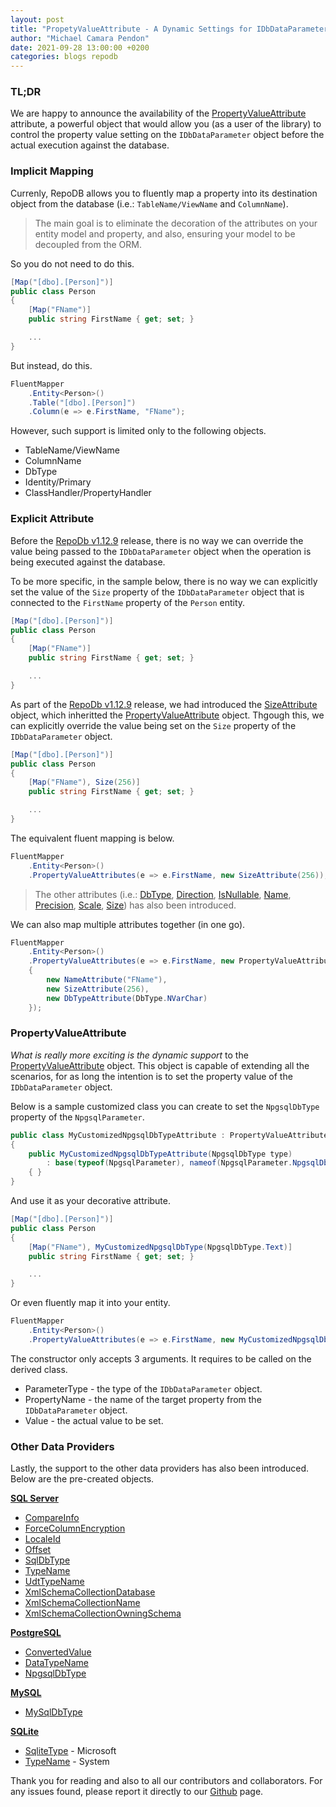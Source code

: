 ```yaml
---
layout: post
title: "PropetyValueAttribute - A Dynamic Settings for IDbDataParameter"
author: "Michael Camara Pendon"
date: 2021-09-28 13:00:00 +0200
categories: blogs repodb
---
```


### TL;DR

We are happy to announce the availability of the [PropertyValueAttribute](/attribute/propertyvalue) attribute, a powerful object that would allow you (as a user of the library) to control the property value setting on the `IDbDataParameter` object before the actual execution against the database.

### Implicit Mapping

Currenly, RepoDB allows you to fluently map a property into its destination object from the database (i.e.: `TableName/ViewName` and `ColumnName`).

> The main goal is to eliminate the decoration of the attributes on your entity model and property, and also, ensuring your model to be decoupled from the ORM.

So you do not need to do this.

```csharp
[Map("[dbo].[Person]")]
public class Person
{
    [Map("FName")]
    public string FirstName { get; set; }

    ...
}
```

But instead, do this.

```csharp
FluentMapper
    .Entity<Person>()
    .Table("[dbo].[Person]")
    .Column(e => e.FirstName, "FName");
```

However, such support is limited only to the following objects.

- TableName/ViewName
- ColumnName
- DbType
- Identity/Primary
- ClassHandler/PropertyHandler

### Explicit Attribute

Before the [RepoDb v1.12.9](https://www.nuget.org/packages/RepoDb/1.12.9) release, there is no way we can override the value being passed to the `IDbDataParameter` object when the operation is being executed against the database.

To be more specific, in the sample below, there is no way we can explicitly set the value of the `Size` property of the `IDbDataParameter` object that is connected to the `FirstName` property of the `Person` entity.

```csharp
[Map("[dbo].[Person]")]
public class Person
{
    [Map("FName")]
    public string FirstName { get; set; }

    ...
}
```

As part of the [RepoDb v1.12.9](https://www.nuget.org/packages/RepoDb/1.12.9) release, we had introduced the [SizeAttribute](/attribute/parameter/size) object, which inheritted the [PropertyValueAttribute](/attribute/parameter/propertyvalueattribute) object. Thgough this, we can explicitly override the value being set on the `Size` property of the `IDbDataParameter` object.

```csharp
[Map("[dbo].[Person]")]
public class Person
{
    [Map("FName"), Size(256)]
    public string FirstName { get; set; }

    ...
}
```

The equivalent fluent mapping is below.

```csharp
FluentMapper
    .Entity<Person>()
    .PropertyValueAttributes(e => e.FirstName, new SizeAttribute(256));
```

> The other attributes (i.e.: [DbType](/attribute/parameter/dbtype), [Direction](/attribute/parameter/direction), [IsNullable](/attribute/parameter/isnullable), [Name](/attribute/parameter/name), [Precision](/attribute/parameter/precision), [Scale](/attribute/parameter/scale), [Size](/attribute/parameter/size)) has also been introduced.

We can also map multiple attributes together (in one go).

```csharp
FluentMapper
    .Entity<Person>()
    .PropertyValueAttributes(e => e.FirstName, new PropertyValueAttribute[]
    {
        new NameAttribute("FName"),
        new SizeAttribute(256),
        new DbTypeAttribute(DbType.NVarChar)
    });
```

### PropertyValueAttribute

_What is really more exciting is the dynamic support_ to the [PropertyValueAttribute](/attribute/parameter/propertyvalueattribute) object.  This object is capable of extending all the scenarios, for as long the intention is to set the property value of the `IDbDataParameter` object.

Below is a sample customized class you can create to set the `NpgsqlDbType` property of the `NpgsqlParameter`.

```csharp
public class MyCustomizedNpgsqlDbTypeAttribute : PropertyValueAttribute
{
    public MyCustomizedNpgsqlDbTypeAttribute(NpgsqlDbType type)
        : base(typeof(NpgsqlParameter), nameof(NpgsqlParameter.NpgsqlDbType), type)
    { }
}
```

And use it as your decorative attribute.

```csharp
[Map("[dbo].[Person]")]
public class Person
{
    [Map("FName"), MyCustomizedNpgsqlDbType(NpgsqlDbType.Text)]
    public string FirstName { get; set; }

    ...
}
```

Or even fluently map it into your entity.

```csharp
FluentMapper
    .Entity<Person>()
    .PropertyValueAttributes(e => e.FirstName, new MyCustomizedNpgsqlDbTypeAttribute(256));
```

The constructor only accepts 3 arguments. It requires to be called on the derived class.

- ParameterType - the type of the `IDbDataParameter` object.
- PropertyName - the name of the target property from the `IDbDataParameter` object.
- Value - the actual value to be set.

### Other Data Providers

Lastly, the support to the other data providers has also been introduced. Below are the pre-created objects.

**[SQL Server](/attribute/sqlserver)**

- [CompareInfo](/attribute/sqlserver/compareinfo)
- [ForceColumnEncryption](/attribute/sqlserver/forcecolumnencryption)
- [LocaleId](/attribute/sqlserver/localeid)
- [Offset](/attribute/sqlserver/offset)
- [SqlDbType](/attribute/sqlserver/sqldbtype)
- [TypeName](/attribute/sqlserver/typename)
- [UdtTypeName](/attribute/sqlserver/udttypename)
- [XmlSchemaCollectionDatabase](/attribute/sqlserver/xmlschemacollectiondatabase)
- [XmlSchemaCollectionName](/attribute/sqlserver/xmlschemacollectionname)
- [XmlSchemaCollectionOwningSchema](/attribute/sqlserver/xmlschemacollectionowningschema)

**[PostgreSQL](/attribute/npgsql)**

- [ConvertedValue](/attribute/npgsql/convertedvalue)
- [DataTypeName](/attribute/npgsql/datatypename)
- [NpgsqlDbType](/attribute/npgsql/npgsqldbtype)

**[MySQL](/attribute/mysql)**

- [MySqlDbType](/attribute/mysql/mysqldbtype)

**[SQLite](/attribute/sqlite)**

- [SqliteType](/attribute/sqlite/sqlitetype) - Microsoft
- [TypeName](/attribute/sqlite/typename) - System


Thank you for reading and also to all our contributors and collaborators. For any issues found, please report it directly to our [Github](https://github.com/mikependon/RepoDB/issues/new?assignees=mikependon&labels=bug&template=report-a-bug.md&title=Bug%3A+%3CYour+bug%2Fissue+title%3E) page.